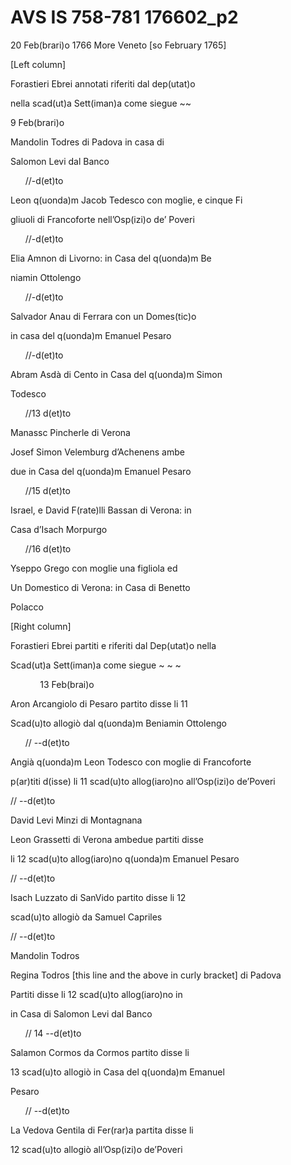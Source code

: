 # AVS IS 758-781 176602\_p2


20 Feb(brari)o 1766  More Veneto \[so February 1765\]

\[Left column\]

Forastieri Ebrei annotati riferiti dal dep(utat)o

nella scad(ut)a Sett(iman)a come siegue  \~\~

9 Feb(brari)o

Mandolin Todres di Padova in casa di

Salomon Levi dal Banco

&nbsp;&nbsp;&nbsp;&nbsp;&nbsp;&nbsp;//-d(et)to

Leon q(uonda)m Jacob Tedesco con moglie, e cinque Fi

gliuoli di Francoforte nell’Osp(izi)o de’ Poveri

&nbsp;&nbsp;&nbsp;&nbsp;&nbsp;&nbsp;//-d(et)to

Elia Amnon di Livorno: in Casa del q(uonda)m Be

niamin Ottolengo

&nbsp;&nbsp;&nbsp;&nbsp;&nbsp;&nbsp;//-d(et)to

Salvador Anau di Ferrara con un Domes(tic)o

in casa del q(uonda)m Emanuel Pesaro

&nbsp;&nbsp;&nbsp;&nbsp;&nbsp;&nbsp;//-d(et)to

Abram Asdà di Cento in Casa del q(uonda)m Simon

Todesco

&nbsp;&nbsp;&nbsp;&nbsp;&nbsp;&nbsp;//13 d(et)to

Manassc Pincherle di Verona

Josef Simon Velemburg d’Achenens ambe

due in Casa del q(uonda)m Emanuel Pesaro

&nbsp;&nbsp;&nbsp;&nbsp;&nbsp;&nbsp;//15 d(et)to

Israel, e David F(rate)lli Bassan di Verona: in

Casa d’Isach Morpurgo

&nbsp;&nbsp;&nbsp;&nbsp;&nbsp;&nbsp;//16 d(et)to

Yseppo Grego con moglie una figliola ed

Un Domestico di Verona: in Casa di Benetto

Polacco

\[Right column\]

Forastieri Ebrei partiti e riferiti dal Dep(utat)o nella

Scad(ut)a Sett(iman)a come siegue \~ \~ \~

&nbsp;&nbsp;&nbsp;&nbsp;&nbsp;&nbsp;&nbsp;&nbsp;&nbsp;&nbsp;&nbsp;&nbsp;13 Feb(brai)o

Aron Arcangiolo di Pesaro partito disse li 11

Scad(u)to allogiò dal q(uonda)m Beniamin Ottolengo

&nbsp;&nbsp;&nbsp;&nbsp;&nbsp;&nbsp;// \--d(et)to

Angià q(uonda)m Leon Todesco con moglie di Francoforte 

p(ar)titi d(isse) li 11 scad(u)to allog(iaro)no all’Osp(izi)o de’Poveri 

// \--d(et)to

David Levi Minzi di Montagnana

Leon Grassetti di Verona ambedue partiti disse

li 12 scad(u)to allog(iaro)no q(uonda)m Emanuel Pesaro

// \--d(et)to

Isach Luzzato di SanVido partito disse li 12

scad(u)to allogiò da Samuel Capriles

// \--d(et)to

Mandolin Todros

Regina Todros \[this line and the above in curly bracket\] di Padova

Partiti disse li 12 scad(u)to allog(iaro)no in

in Casa di Salomon Levi dal Banco

&nbsp;&nbsp;&nbsp;&nbsp;&nbsp;&nbsp;// 14 \--d(et)to

Salamon Cormos da Cormos partito disse li

13 scad(u)to allogiò in Casa del q(uonda)m Emanuel 

Pesaro

&nbsp;&nbsp;&nbsp;&nbsp;&nbsp;&nbsp;// \--d(et)to

La Vedova Gentila di Fer(rar)a partita disse li

12 scad(u)to allogiò all’Osp(izi)o de’Poveri
